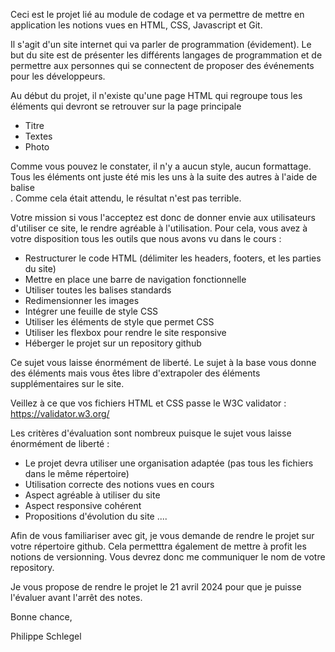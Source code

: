 Ceci est le projet lié au module de codage et va permettre de mettre en application les notions vues en HTML, CSS, Javascript et Git.

Il s'agit d'un site internet qui va parler de programmation (évidement). Le but du site est de présenter les différents langages de programmation et de permettre aux personnes 
qui se connectent de proposer des événements pour les développeurs.

Au début du projet, il n'existe qu'une page HTML qui regroupe tous les éléments qui devront se retrouver sur la page principale
- Titre 
- Textes
- Photo

Comme vous pouvez le constater, il n'y a aucun style, aucun formattage. Tous les éléments ont juste été mis les uns à la suite des autres à
l'aide de balise <BR>. Comme cela était attendu, le résultat n'est pas terrible.

Votre mission si vous l'acceptez est donc de donner envie aux utilisateurs d'utiliser ce site, le rendre agréable à l'utilisation.
 Pour cela, 
vous avez à votre disposition tous les outils que nous avons vu dans le cours :
- Restructurer le code HTML (délimiter les headers, footers, et les parties du site)
- Mettre en place une barre de navigation fonctionnelle
- Utiliser toutes les balises standards
- Redimensionner les images
- Intégrer une feuille de style CSS 
- Utiliser les éléments de style que permet CSS
- Utiliser les flexbox pour rendre le site responsive
- Héberger le projet sur un repository github

Ce sujet vous laisse énormément de liberté. Le sujet à la base vous donne des éléments mais vous êtes libre d'extrapoler des éléments 
supplémentaires sur le site.

Veillez à ce que vos fichiers HTML et CSS passe le W3C validator : https://validator.w3.org/

Les critères d'évaluation sont nombreux puisque le sujet vous laisse énormément de liberté :
- Le projet devra utiliser une organisation adaptée (pas tous les fichiers dans le même répertoire)
- Utilisation correcte des notions vues en cours
- Aspect agréable à utiliser du site
- Aspect responsive cohérent
- Propositions d'évolution du site
....

Afin de vous familiariser avec git, je vous demande de rendre le projet sur votre répertoire github. Cela permetttra également de mettre à 
profit les notions de versionning. Vous devrez donc me communiquer le nom de votre repository. 

Je vous propose de rendre le projet le 21 avril 2024 pour que je puisse l'évaluer avant l'arrêt des notes.

Bonne chance,

Philippe Schlegel